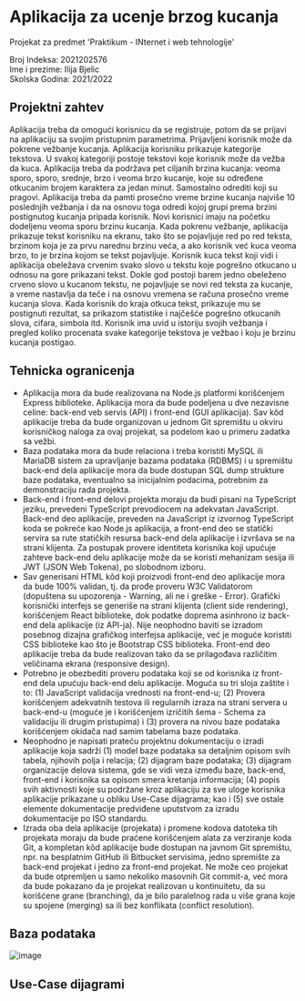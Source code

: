 # Aplikacija za ucenje brzog kucanja

Projekat za predmet 'Praktikum - INternet i web tehnologije' <br/>

Broj Indeksa: 2021202576 <br/> 
Ime i prezime: Ilija Bjelic <br/>
Skolska Godina: 2021/2022 <br/>


## Projektni zahtev

Aplikacija treba da omogući korisnicu da se registruje, potom da se prijavi na aplikaciju sa svojim pristupnim parametrima. Prijavljeni korisnik može da pokrene vežbanje kucanja. Aplikacija korisniku prikazuje kategorije tekstova. U svakoj kategoriji postoje tekstovi koje korisnik može da vežba da kuca. Aplikacija treba da podržava pet ciljanih brzina kucanja: veoma sporo, sporo, srednje, brzo i veoma brzo kucanje, koje su određene otkucanim brojem karaktera za jedan minut. Samostalno odrediti koji su pragovi. Aplikacija treba da pamti prosečno vreme brzine kucanja najviše 10 poslednjih vežbanja i da na osnovu toga odredi kojoj grupi prema brzini postignutog kucanja pripada korisnik. Novi korisnici imaju na početku dodeljenu veoma sporu brzinu kucanja. Kada pokrenu vežbanje, aplikacija prikazuje tekst korisniku na ekranu, tako što se pojavljuje red po red teksta, brzinom koja je za prvu narednu brzinu veća, a ako korisnik već kuca veoma brzo, to je brzina kojom se tekst pojavljuje. Korisnik kuca tekst koji vidi i aplikacija obeležava crvenim svako slovo u tekstu koje pogrešno otkucano u odnosu na gore prikazani tekst. Dokle god postoji barem jedno obeleženo crveno slovo u kucanom tekstu, ne pojavljuje se novi red teksta za kucanje, a vreme nastavlja da teče i na osnovu vremena se računa prosečno vreme kucanja slova. Kada korisnik do kraja otkuca tekst, prikazuje mu se postignuti rezultat, sa prikazom statistike i najčešće pogrešno otkucanih slova, cifara, simbola itd. Korisnik ima uvid u istoriju svojih vežbanja i pregled koliko procenata svake kategorije tekstova je vežbao i koju je brzinu kucanja postigao. 

## Tehnicka ogranicenja

- Aplikacija mora da bude realizovana na Node.js platformi korišćenjem Express biblioteke. Aplikacija mora da bude podeljena u dve nezavisne celine: back-end veb servis (API) i front-end (GUI aplikacija). Sav kôd aplikacije treba da bude organizovan u jednom Git spremištu u okviru korisničkog naloga za ovaj projekat, sa podelom kao u primeru zadatka sa vežbi.
- Baza podataka mora da bude relaciona i treba koristiti MySQL ili MariaDB sistem za upravljanje bazama podataka (RDBMS) i u spremištu back-end dela aplikacije mora da bude dostupan SQL dump strukture baze podataka, eventualno sa inicijalnim podacima, potrebnim za demonstraciju rada projekta.
- Back-end i front-end delovi projekta moraju da budi pisani na TypeScript jeziku, prevedeni TypeScript prevodiocem na adekvatan JavaScript. Back-end deo aplikacije, preveden na JavaScript iz izvornog TypeScript koda se pokreće kao Node.js aplikacija, a front-end deo se statički servira sa rute statičkih resursa back-end dela aplikacije i izvršava se na strani klijenta. Za postupak provere identiteta korisnika koji upućuje zahteve back-end delu aplikacije može da se koristi mehanizam sesija ili JWT (JSON Web Tokena), po slobodnom izboru.
- Sav generisani HTML kôd koji proizvodi front-end deo aplikacije mora da bude 100% validan, tj. da prođe proveru W3C Validatorom (dopuštena su upozorenja - Warning, ali ne i greške - Error). Grafički korisnički interfejs se generiše na strani klijenta (client side rendering), korišćenjem React biblioteke, dok podatke doprema asinhrono iz back-end dela aplikacije (iz API-ja). Nije neophodno baviti se izradom posebnog dizajna grafičkog interfejsa aplikacije, već je moguće koristiti CSS biblioteke kao što je Bootstrap CSS biblioteka. Front-end deo aplikacije treba da bude realizovan tako da se prilagođava različitim veličinama ekrana (responsive design).
- Potrebno je obezbediti proveru podataka koji se od korisnika iz front-end dela upućuju back-end delu aplikacije. Moguća su tri sloja zaštite i to: (1) JavaScript validacija vrednosti na front-end-u; (2) Provera korišćenjem adekvatnih testova ili regularnih izraza na strani servera u back-end-u (moguće je i korišćenjem izričitih šema - Schema za validaciju ili drugim pristupima) i (3) provera na nivou baze podataka korišćenjem okidača nad samim tabelama baze podataka.
- Neophodno je napisati prateću projektnu dokumentaciju o izradi aplikacije koja sadrži (1) model baze podataka sa detaljnim opisom svih tabela, njihovih polja i relacija; (2) dijagram baze podataka; (3) dijagram organizacije delova sistema, gde se vidi veza između baze, back-end, front-end i korisnika sa opisom smera kretanja informacija; (4) popis svih aktivnosti koje su podržane kroz aplikaciju za sve uloge korisnika aplikacije prikazane u obliku Use-Case dijagrama; kao i (5) sve ostale elemente dokumentacije predviđene uputstvom za izradu dokumentacije po ISO standardu.
- Izrada oba dela aplikacije (projekata) i promene kodova datoteka tih projekata moraju da bude praćene korišćenjem alata za verziranje koda Git, a kompletan kôd aplikacije bude dostupan na javnom Git spremištu, npr. na besplatnim GitHub ili Bitbucket servisima, jedno spremište za back-end projekat i jedno za front-end projekat. Ne može ceo projekat da bude otpremljen u samo nekoliko masovnih Git commit-a, već mora da bude pokazano da je projekat realizovan u kontinuitetu, da su korišćene grane (branching), da je bilo paralelnog rada u više grana koje su spojene (merging) sa ili bez konflikata (conflict resolution).


## Baza podataka
![image](https://user-images.githubusercontent.com/112157001/190861832-05fc514b-04d5-41fc-9a4f-ca60a6300101.png)

## Use-Case dijagrami



## 
